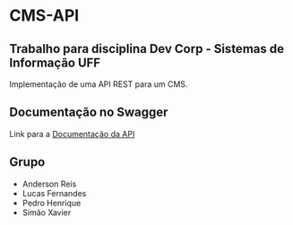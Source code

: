 # CMS-API


## Trabalho para disciplina Dev Corp - Sistemas de Informação UFF
Implementação de uma API REST para um CMS.

## Documentação no Swagger
Link para a [Documentação da API](https://app.swaggerhub.com/apis/LucasFR95/eventosComp/1.0.0)

## Grupo 

- Anderson Reis
- Lucas Fernandes
- Pedro Henrique
- Simão Xavier
